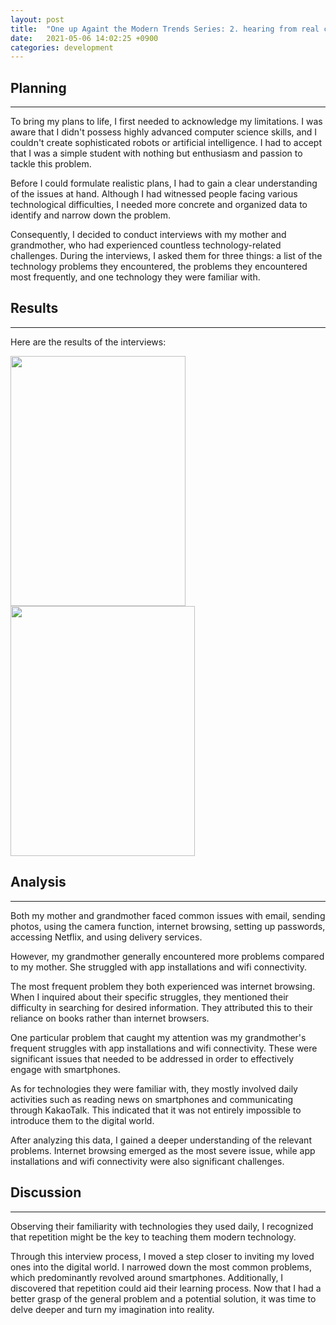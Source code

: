 ```yaml
---
layout: post
title:  "One up Againt the Modern Trends Series: 2. hearing from real customers, featuring mom and grandma"
date:   2021-05-06 14:02:25 +0900
categories: development 
---
```


## Planning

---

To bring my plans to life, I first needed to acknowledge my limitations. I was aware that I didn't possess highly advanced computer science skills, and I couldn't create sophisticated robots or artificial intelligence. I had to accept that I was a simple student with nothing but enthusiasm and passion to tackle this problem.

Before I could formulate realistic plans, I had to gain a clear understanding of the issues at hand. Although I had witnessed people facing various technological difficulties, I needed more concrete and organized data to identify and narrow down the problem.

Consequently, I decided to conduct interviews with my mother and grandmother, who had experienced countless technology-related challenges. During the interviews, I asked them for three things: a list of the technology problems they encountered, the problems they encountered most frequently, and one technology they were familiar with.

## Results

---

Here are the results of the interviews:

<img src="https://res.cloudinary.com/dg8gqr85x/image/upload/v1688471912/KakaoTalk_20230704_205630672_dccomb.jpg" width="280" height="400">
<img src="https://res.cloudinary.com/dg8gqr85x/image/upload/v1688471912/KakaoTalk_20230704_205630672_01_anfa7a.jpg" width="295" height="400">


## Analysis

---

Both my mother and grandmother faced common issues with email, sending photos, using the camera function, internet browsing, setting up passwords, accessing Netflix, and using delivery services.

However, my grandmother generally encountered more problems compared to my mother. She struggled with app installations and wifi connectivity.

The most frequent problem they both experienced was internet browsing. When I inquired about their specific struggles, they mentioned their difficulty in searching for desired information. They attributed this to their reliance on books rather than internet browsers.

One particular problem that caught my attention was my grandmother's frequent struggles with app installations and wifi connectivity. These were significant issues that needed to be addressed in order to effectively engage with smartphones.

As for technologies they were familiar with, they mostly involved daily activities such as reading news on smartphones and communicating through KakaoTalk. This indicated that it was not entirely impossible to introduce them to the digital world.

After analyzing this data, I gained a deeper understanding of the relevant problems. Internet browsing emerged as the most severe issue, while app installations and wifi connectivity were also significant challenges.

## Discussion

---

Observing their familiarity with technologies they used daily, I recognized that repetition might be the key to teaching them modern technology.

Through this interview process, I moved a step closer to inviting my loved ones into the digital world. I narrowed down the most common problems, which predominantly revolved around smartphones. Additionally, I discovered that repetition could aid their learning process. Now that I had a better grasp of the general problem and a potential solution, it was time to delve deeper and turn my imagination into reality.
